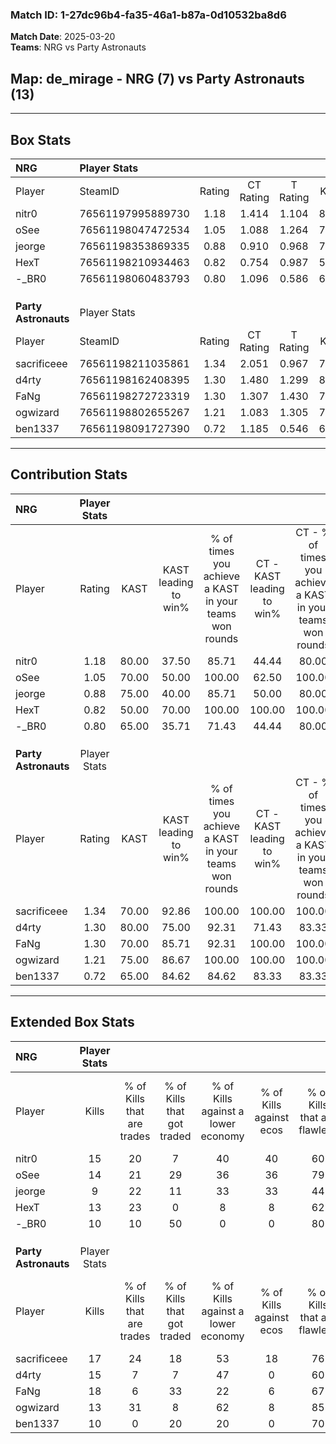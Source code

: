 ### Match ID: 1-27dc96b4-fa35-46a1-b87a-0d10532ba8d6  
**Match Date**: 2025-03-20  
**Teams**: NRG vs Party Astronauts  

## **Map**: de_mirage - NRG (7) vs Party Astronauts (13)  
---  

## Box Stats  

| **NRG**              | Player Stats      |        |           |          |       |       |       |         |        |      |     |
| :- | :- | :-: | :-: | :-: | :-: | :-: | :-: | :-: | :-: | :-: | :-: |
| Player               | SteamID           | Rating | CT Rating | T Rating | KAST  |  ADR  | Kills | Assists | Deaths | K/D  | HS% |
| nitr0                | 76561197995889730 |  1.18  |   1.414   |  1.104   | 80.00 | 76.1  |  15   |    3    |   14   | 1.07 | 40  |
| oSee                 | 76561198047472534 |  1.05  |   1.088   |  1.264   | 70.00 | 84.5  |  14   |    6    |   16   | 0.88 | 50  |
| jeorge               | 76561198353869335 |  0.88  |   0.910   |  0.968   | 75.00 | 74.0  |   9   |    9    |   15   | 0.60 | 44  |
| HexT                 | 76561198210934463 |  0.82  |   0.754   |  0.987   | 50.00 | 55.2  |  13   |    0    |   13   | 1.00 | 76  |
| -_BR0                | 76561198060483793 |  0.80  |   1.096   |  0.586   | 65.00 | 68.5  |  10   |    3    |   15   | 0.67 | 70  |
|                      |                   |        |           |          |       |       |       |         |        |      |     |
|                      |                   |        |           |          |       |       |       |         |        |      |     |
|                      |                   |        |           |          |       |       |       |         |        |      |     |
| **Party Astronauts** | Player Stats      |        |           |          |       |       |       |         |        |      |     |
| Player               | SteamID           | Rating | CT Rating | T Rating | KAST  |  ADR  | Kills | Assists | Deaths | K/D  | HS% |
| sacrificeee          | 76561198211035861 |  1.34  |   2.051   |  0.967   | 70.00 | 94.0  |  17   |    6    |   11   | 1.55 | 41  |
| d4rty                | 76561198162408395 |  1.30  |   1.480   |  1.299   | 80.00 | 82.2  |  15   |    7    |   11   | 1.36 | 60  |
| FaNg                 | 76561198272723319 |  1.30  |   1.307   |  1.430   | 70.00 | 104.8 |  18   |    3    |   15   | 1.20 | 77  |
| ogwizard             | 76561198802655267 |  1.21  |   1.083   |  1.305   | 75.00 | 71.1  |  13   |    6    |   8    | 1.63 |  0  |
| ben1337              | 76561198091727390 |  0.72  |   1.185   |  0.546   | 65.00 | 50.0  |  10   |    4    |   16   | 0.63 | 40  |
---  

## Contribution Stats  

| **NRG**              | Player Stats |       |                      |                                                        |                           |                                                             |                          |                                                            |
| :- | :-: | :-: | :-: | :-: | :-: | :-: | :-: | :-: |
| Player               |    Rating    | KAST  | KAST leading to win% | % of times you achieve a KAST in your teams won rounds | CT - KAST leading to win% | CT - % of times you achieve a KAST in your teams won rounds | T - KAST leading to win% | T - % of times you achieve a KAST in your teams won rounds |
| nitr0                |     1.18     | 80.00 |        37.50         |                         85.71                          |           44.44           |                            80.00                            |          28.57           |                           100.00                           |
| oSee                 |     1.05     | 70.00 |        50.00         |                         100.00                         |           62.50           |                           100.00                            |          33.33           |                           100.00                           |
| jeorge               |     0.88     | 75.00 |        40.00         |                         85.71                          |           50.00           |                            80.00                            |          28.57           |                           100.00                           |
| HexT                 |     0.82     | 50.00 |        70.00         |                         100.00                         |          100.00           |                           100.00                            |          40.00           |                           100.00                           |
| -_BR0                |     0.80     | 65.00 |        35.71         |                         71.43                          |           44.44           |                            80.00                            |          20.00           |                           50.00                            |
|                      |              |       |                      |                                                        |                           |                                                             |                          |                                                            |
|                      |              |       |                      |                                                        |                           |                                                             |                          |                                                            |
|                      |              |       |                      |                                                        |                           |                                                             |                          |                                                            |
| **Party Astronauts** | Player Stats |       |                      |                                                        |                           |                                                             |                          |                                                            |
| Player               |    Rating    | KAST  | KAST leading to win% | % of times you achieve a KAST in your teams won rounds | CT - KAST leading to win% | CT - % of times you achieve a KAST in your teams won rounds | T - KAST leading to win% | T - % of times you achieve a KAST in your teams won rounds |
| sacrificeee          |     1.34     | 70.00 |        92.86         |                         100.00                         |          100.00           |                           100.00                            |          87.50           |                           100.00                           |
| d4rty                |     1.30     | 80.00 |        75.00         |                         92.31                          |           71.43           |                            83.33                            |          77.78           |                           100.00                           |
| FaNg                 |     1.30     | 70.00 |        85.71         |                         92.31                          |          100.00           |                           100.00                            |          75.00           |                           85.71                            |
| ogwizard             |     1.21     | 75.00 |        86.67         |                         100.00                         |          100.00           |                           100.00                            |          77.78           |                           100.00                           |
| ben1337              |     0.72     | 65.00 |        84.62         |                         84.62                          |           83.33           |                            83.33                            |          85.71           |                           85.71                            |
---  

## Extended Box Stats  

| **NRG**              | Player Stats |                            |                            |                                    |                         |                              |                                 |        |                             |                                     |                          |                               |                            |
| :- | :-: | :-: | :-: | :-: | :-: | :-: | :-: | :-: | :-: | :-: | :-: | :-: | :-: |
| Player               |    Kills     | % of Kills that are trades | % of Kills that got traded | % of Kills against a lower economy | % of Kills against ecos | % of Kills that are flawless | % of Kills that are close duels | Deaths | % of Deaths that get traded | % of Deaths against a lower economy | % of Deaths against ecos | % of Deaths that are flawless | % of Deaths that are close |
| nitr0                |      15      |             20             |             7              |                 40                 |           40            |              60              |                0                |   14   |             29              |                  7                  |            7             |              64               |             0              |
| oSee                 |      14      |             21             |             29             |                 36                 |           36            |              79              |                7                |   16   |             25              |                  6                  |            6             |              75               |             0              |
| jeorge               |      9       |             22             |             11             |                 33                 |           33            |              44              |               11                |   15   |             13              |                  7                  |            7             |              47               |             13             |
| HexT                 |      13      |             23             |             0              |                 8                  |            8            |              62              |                8                |   13   |              8              |                  0                  |            0             |              92               |             0              |
| -_BR0                |      10      |             10             |             50             |                 0                  |            0            |              80              |                0                |   15   |             13              |                  7                  |            7             |              80               |             13             |
|                      |              |                            |                            |                                    |                         |                              |                                 |        |                             |                                     |                          |                               |                            |
|                      |              |                            |                            |                                    |                         |                              |                                 |        |                             |                                     |                          |                               |                            |
|                      |              |                            |                            |                                    |                         |                              |                                 |        |                             |                                     |                          |                               |                            |
| **Party Astronauts** | Player Stats |                            |                            |                                    |                         |                              |                                 |        |                             |                                     |                          |                               |                            |
| Player               |    Kills     | % of Kills that are trades | % of Kills that got traded | % of Kills against a lower economy | % of Kills against ecos | % of Kills that are flawless | % of Kills that are close duels | Deaths | % of Deaths that get traded | % of Deaths against a lower economy | % of Deaths against ecos | % of Deaths that are flawless | % of Deaths that are close |
| sacrificeee          |      17      |             24             |             18             |                 53                 |           18            |              76              |                0                |   11   |             18              |                  0                  |            0             |              45               |             9              |
| d4rty                |      15      |             7              |             7              |                 47                 |            0            |              60              |                7                |   11   |             18              |                 18                  |            0             |              55               |             0              |
| FaNg                 |      18      |             6              |             33             |                 22                 |            6            |              67              |                6                |   15   |             20              |                 27                  |            0             |              60               |             7              |
| ogwizard             |      13      |             31             |             8              |                 62                 |            8            |              85              |                8                |   8    |             13              |                 13                  |            13            |              88               |             0              |
| ben1337              |      10      |             0              |             20             |                 20                 |            0            |              70              |               10                |   16   |             19              |                 38                  |            6             |              88               |             6              |
